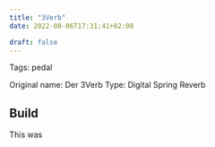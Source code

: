 ```yaml
---
title: "3Verb"
date: 2022-08-06T17:31:41+02:00

draft: false
---
```


Tags: pedal

Original name: Der 3Verb
Type: Digital Spring Reverb

## Build

This was
